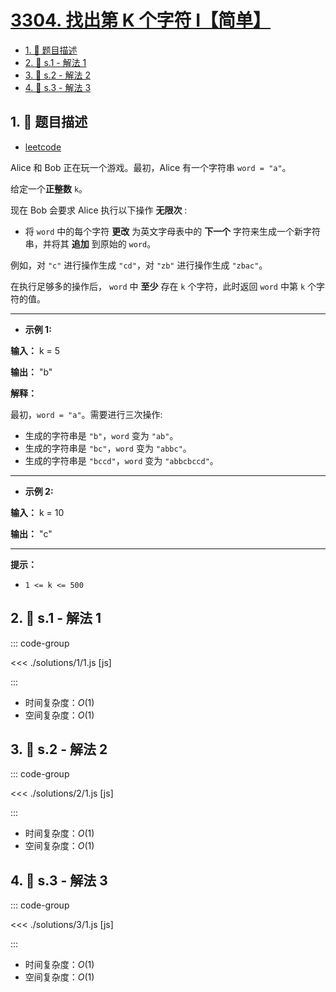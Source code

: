 # [3304. 找出第 K 个字符 I【简单】](https://github.com/tnotesjs/TNotes.leetcode/tree/main/notes/3304.%20%E6%89%BE%E5%87%BA%E7%AC%AC%20K%20%E4%B8%AA%E5%AD%97%E7%AC%A6%20I%E3%80%90%E7%AE%80%E5%8D%95%E3%80%91)

<!-- region:toc -->

- [1. 📝 题目描述](#1--题目描述)
- [2. 🎯 s.1 - 解法 1](#2--s1---解法-1)
- [3. 🎯 s.2 - 解法 2](#3--s2---解法-2)
- [4. 🎯 s.3 - 解法 3](#4--s3---解法-3)

<!-- endregion:toc -->

## 1. 📝 题目描述

- [leetcode](https://leetcode.cn/problems/find-the-k-th-character-in-string-game-i/)

Alice 和 Bob 正在玩一个游戏。最初，Alice 有一个字符串 `word = "a"`。

给定一个**正整数** `k`。

现在 Bob 会要求 Alice 执行以下操作 **无限次** :

- 将 `word` 中的每个字符 **更改** 为英文字母表中的 **下一个** 字符来生成一个新字符串，并将其 **追加** 到原始的 `word`。

例如，对 `"c"` 进行操作生成 `"cd"`，对 `"zb"` 进行操作生成 `"zbac"`。

在执行足够多的操作后， `word` 中 **至少** 存在 `k` 个字符，此时返回 `word` 中第 `k` 个字符的值。

---

- **示例 1:**

**输入：** k = 5

**输出：** "b"

**解释：**

最初，`word = "a"`。需要进行三次操作:

- 生成的字符串是 `"b"`，`word` 变为 `"ab"`。
- 生成的字符串是 `"bc"`，`word` 变为 `"abbc"`。
- 生成的字符串是 `"bccd"`，`word` 变为 `"abbcbccd"`。

---

- **示例 2:**

**输入：** k = 10

**输出：** "c"

---

**提示：**

- `1 <= k <= 500`

## 2. 🎯 s.1 - 解法 1

::: code-group

<<< ./solutions/1/1.js [js]

:::

- 时间复杂度：$O(1)$
- 空间复杂度：$O(1)$

## 3. 🎯 s.2 - 解法 2

::: code-group

<<< ./solutions/2/1.js [js]

:::

- 时间复杂度：$O(1)$
- 空间复杂度：$O(1)$

## 4. 🎯 s.3 - 解法 3

::: code-group

<<< ./solutions/3/1.js [js]

:::

- 时间复杂度：$O(1)$
- 空间复杂度：$O(1)$
